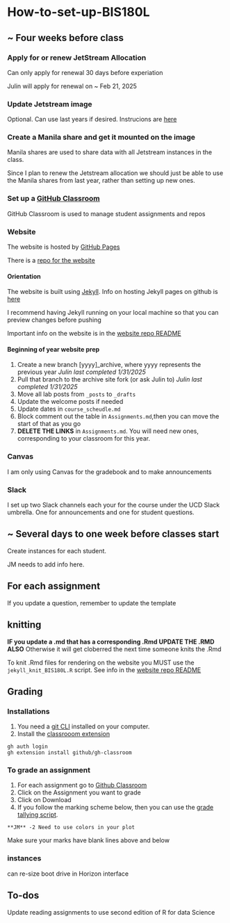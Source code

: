 # How-to-set-up-BIS180L

## ~ Four weeks before class

### Apply for or renew JetStream Allocation

Can only apply for renewal 30 days before experiation

Julin will apply for renewal on ~ Feb 21, 2025

### Update Jetstream image

Optional.  Can use last years if desired.  Instrucions are [here](https://github.com/BIS180L-resources/BIS180L-VM_Image_Setup)

### Create a Manila share and get it mounted on the image

Manila shares are used to share data with all Jetstream instances in the class.  

Since I plan to renew the Jetstream allocation we should just be able to use the Manila shares from last year, rather than setting up new ones.

### Set up a [GitHub Classroom](https://classroom.github.com/classrooms)

GitHub Classroom is used to manage student assignments and repos

### Website

The website is hosted by [GitHub Pages](https://pages.github.com/)

There is a [repo for the website](https://github.com/jnmaloof/BIS180L_web)

#### Orientation

The website is built using [Jekyll](https://jekyllrb.com/).  Info on hosting Jekyll pages on github is [here](https://docs.github.com/en/pages/setting-up-a-github-pages-site-with-jekyll)

I recommend having Jekyll running on your local machine so that you can preview changes before pushing

Important info on the website is in the [website repo README](https://github.com/jnmaloof/BIS180L_web/blob/gh-pages/README.md)

#### Beginning of year website prep
1. Create a new branch [yyyy]_archive, where yyyy represents the previous year _Julin last completed 1/31/2025_
2. Pull that branch to the archive site fork (or ask Julin to) _Julin last completed 1/31/2025_
3. Move all lab posts from `_posts` to `_drafts` 
4. Update the welcome posts if needed
5. Update dates in `course_scheudle.md`
6. Block comment out the table in `Assignments.md`,then you can move the start of that as you go
7. __DELETE THE LINKS__ in `Assignments.md`.  You will need new ones, corresponding to your classroom for this year.

### Canvas

I am only using Canvas for the gradebook and to make announcements

### Slack

I set up two Slack channels each your for the course under the UCD Slack umbrella.  One for announcements and one for student questions.

## ~ Several days to one week before classes start

Create instances for each student.

JM needs to add info here.

## For each assignment

If you update a question, remember to update the template

## knitting

__IF you update a .md that has a corresponding .Rmd UPDATE THE .RMD ALSO__ Otherwise it will get cloberred the next time someone knits the .Rmd

To knit .Rmd files for rendering on the website you MUST use the ` jekyll_knit_BIS180L.R` script.  See info in the [website repo README](https://github.com/jnmaloof/BIS180L_web/blob/gh-pages/README.md)

## Grading

### Installations

1. You need a [git CLI](https://github.com/cli/cli#installation) installed on your computer.
2. Install the [classrooom extension](https://docs.github.com/en/education/manage-coursework-with-github-classroom/teach-with-github-classroom/using-github-classroom-with-github-cli#using-the-github-classroom-extension-with-github-cli)
```
gh auth login
gh extension install github/gh-classroom
```

### To grade an assignment
1. For each assignment go to [Github Classroom](https://classroom.github.com/classrooms)
2. Click on the Assignment you want to grade
3. Click on Download
4. If you follow the marking scheme below, then you can use the [grade tallying script](https://github.com/BIS180L-resources/BIS180L_GradingAssignments/blob/master/Grade_Compiler.R).

`**JM** -2 Need to use colors in your plot`

Make sure your marks have blank lines above and below

### instances

can re-size boot drive in Horizon interface

## To-dos

Update reading assignments to use second edition of R for data Science

